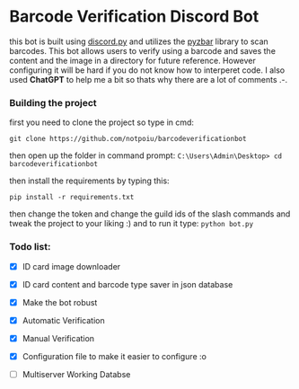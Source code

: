 
# Barcode Verification Discord Bot
this bot is built using [discord.py](https://pypi.org/project/discord.py/) and utilizes the [pyzbar](https://pypi.org/project/pyzbar/) library to scan barcodes. This bot allows users to verify using a barcode and saves the content and the image in a directory for future reference. However configuring it will be hard if you do not know how to interperet code. I also used **ChatGPT** to help me a bit so thats why there are a lot of comments .-.
<br>
### Building the project
first you need to clone the project so type in cmd:
```
git clone https://github.com/notpoiu/barcodeverificationbot
```
then open up the folder in command prompt:
`C:\Users\Admin\Desktop> cd barcodeverificationbot `

then install the requirements by typing this:
```
pip install -r requirements.txt
```
then change the token and change the guild ids of the slash commands and tweak the project to your liking :)
and to run it type: `python bot.py`
<br>
### Todo list:

 - [x] ID card image downloader
 - [x] ID card content and barcode type saver in json database 
 - [x] Make the bot robust
 - [x] Automatic Verification
 - [x] Manual Verification
 - [x] Configuration file to make it easier to configure :o
 - [ ] Multiserver Working Databse

